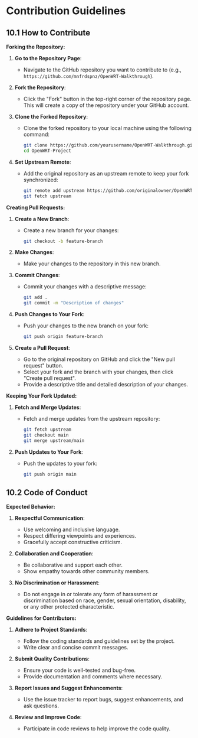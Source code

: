 # Contribution Guidelines

## 10.1 How to Contribute

**Forking the Repository:**

1. **Go to the Repository Page**:
   - Navigate to the GitHub repository you want to contribute to (e.g., `https://github.com/mnfrdspnz/OpenWRT-Walkthrough`).

2. **Fork the Repository**:
   - Click the "Fork" button in the top-right corner of the repository page. This will create a copy of the repository under your GitHub account.

3. **Clone the Forked Repository**:
   - Clone the forked repository to your local machine using the following command:
     ```bash
     git clone https://github.com/yourusername/OpenWRT-Walkthrough.git
     cd OpenWRT-Project
     ```

4. **Set Upstream Remote**:
   - Add the original repository as an upstream remote to keep your fork synchronized:
     ```bash
     git remote add upstream https://github.com/originalowner/OpenWRT-Walkthrough.git
     git fetch upstream
     ```

**Creating Pull Requests:**

1. **Create a New Branch**:
   - Create a new branch for your changes:
     ```bash
     git checkout -b feature-branch
     ```

2. **Make Changes**:
   - Make your changes to the repository in this new branch.

3. **Commit Changes**:
   - Commit your changes with a descriptive message:
     ```bash
     git add .
     git commit -m "Description of changes"
     ```

4. **Push Changes to Your Fork**:
   - Push your changes to the new branch on your fork:
     ```bash
     git push origin feature-branch
     ```

5. **Create a Pull Request**:
   - Go to the original repository on GitHub and click the "New pull request" button.
   - Select your fork and the branch with your changes, then click "Create pull request".
   - Provide a descriptive title and detailed description of your changes.

**Keeping Your Fork Updated:**

1. **Fetch and Merge Updates**:
   - Fetch and merge updates from the upstream repository:
     ```bash
     git fetch upstream
     git checkout main
     git merge upstream/main
     ```

2. **Push Updates to Your Fork**:
   - Push the updates to your fork:
     ```bash
     git push origin main
     ```

## 10.2 Code of Conduct

**Expected Behavior:**

1. **Respectful Communication**:
   - Use welcoming and inclusive language.
   - Respect differing viewpoints and experiences.
   - Gracefully accept constructive criticism.

2. **Collaboration and Cooperation**:
   - Be collaborative and support each other.
   - Show empathy towards other community members.

3. **No Discrimination or Harassment**:
   - Do not engage in or tolerate any form of harassment or discrimination based on race, gender, sexual orientation, disability, or any other protected characteristic.

**Guidelines for Contributors:**

1. **Adhere to Project Standards**:
   - Follow the coding standards and guidelines set by the project.
   - Write clear and concise commit messages.

2. **Submit Quality Contributions**:
   - Ensure your code is well-tested and bug-free.
   - Provide documentation and comments where necessary.

3. **Report Issues and Suggest Enhancements**:
   - Use the issue tracker to report bugs, suggest enhancements, and ask questions.

4. **Review and Improve Code**:
   - Participate in code reviews to help improve the code quality.

